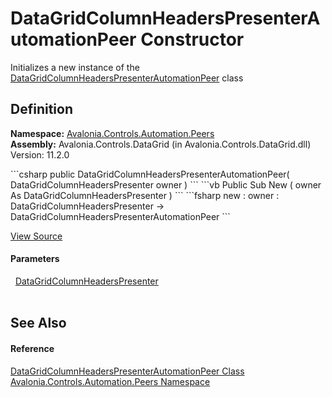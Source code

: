 # DataGridColumnHeadersPresenterAutomationPeer Constructor


Initializes a new instance of the <a href="T_Avalonia_Controls_Automation_Peers_DataGridColumnHeadersPresenterAutomationPeer">DataGridColumnHeadersPresenterAutomationPeer</a> class



## Definition
**Namespace:** <a href="N_Avalonia_Controls_Automation_Peers">Avalonia.Controls.Automation.Peers</a>  
**Assembly:** Avalonia.Controls.DataGrid (in Avalonia.Controls.DataGrid.dll) Version: 11.2.0

<Tabs groupId="api-code-preview">
<TabItem value="csharp" label="C#">
```csharp
public DataGridColumnHeadersPresenterAutomationPeer(
	DataGridColumnHeadersPresenter owner
)
```
</TabItem>
<TabItem value="vb" label="VB">
```vb
Public Sub New ( 
	owner As DataGridColumnHeadersPresenter
)
```
</TabItem>
<TabItem value="fsharp" label="F#">
```fsharp
new : 
        owner : DataGridColumnHeadersPresenter -> DataGridColumnHeadersPresenterAutomationPeer
```
</TabItem>
</Tabs>



<a href="https://github.com/AvaloniaUI/Avalonia/tree/master/src/Avalonia.Controls.DataGrid/Automation/Peers/DataGridColumnHeadersPresenterAutomationPeer.cs#L9" title="View the source code">View Source</a>



#### Parameters
<dl><dt>  <a href="T_Avalonia_Controls_Primitives_DataGridColumnHeadersPresenter">DataGridColumnHeadersPresenter</a></dt><dd> </dd></dl>

## See Also


#### Reference
<a href="T_Avalonia_Controls_Automation_Peers_DataGridColumnHeadersPresenterAutomationPeer">DataGridColumnHeadersPresenterAutomationPeer Class</a>  
<a href="N_Avalonia_Controls_Automation_Peers">Avalonia.Controls.Automation.Peers Namespace</a>  
